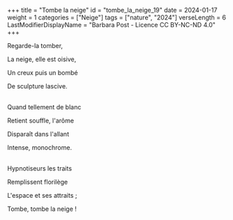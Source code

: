 +++
title = "Tombe la neige"
id = "tombe_la_neige_19"
date = 2024-01-17
weight = 1
categories = ["Neige"]
tags = ["nature", "2024"]
verseLength = 6
LastModifierDisplayName = "Barbara Post - Licence CC BY-NC-ND 4.0"
+++

Regarde-la tomber,

La neige, elle est oisive,

Un creux puis un bombé

De sculpture lascive.

 \
Quand tellement de blanc

Retient souffle, l'arôme

Disparaît dans l'allant

Intense, monochrome.

 \
Hypnotiseurs les traits

Remplissent florilège

L'espace et ses attraits ;

Tombe, tombe la neige !
